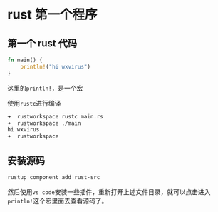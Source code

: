 # rust 第一个程序

## 第一个 rust 代码

```rust
fn main() {
	println!("hi wxvirus")
}

```

这里的`println!`，是一个宏

使用`rustc`进行编译

```bash
➜  rustworkspace rustc main.rs
➜  rustworkspace ./main
hi wxvirus
➜  rustworkspace
```

## 安装源码

```bash
rustup component add rust-src
```

然后使用`vs code`安装一些插件，重新打开上述文件目录，就可以点击进入`println!`这个宏里面去查看源码了。
